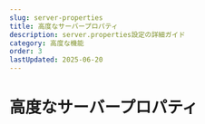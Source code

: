 ```yaml
---
slug: server-properties
title: 高度なサーバープロパティ
description: server.properties設定の詳細ガイド
category: 高度な機能
order: 3
lastUpdated: 2025-06-20
---
```


# 高度なサーバープロパティ
